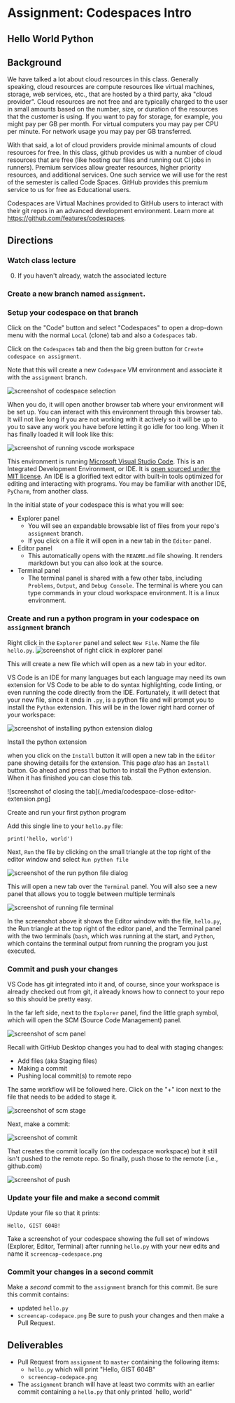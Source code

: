 # Assignment: Codespaces Intro 
## Hello World Python

## Background

We have talked a lot about cloud resources in this class. Generally speaking, cloud resources are compute resources like virtual machines, storage, web services, etc., that are hosted by a third party, aka "cloud provider". Cloud resources are not free and are typically charged to the user in small amounts based on the number, size, or duration of the resources that the customer is using. If you want to pay for storage, for example, you might pay per GB per month. For virtual computers you may pay per CPU per minute. For network usage you may pay per GB transferred. 

With that said, a lot of cloud providers provide minimal amounts of cloud resources for free. In this class, github provides us with a number of cloud resources that are free (like hosting our files and running out CI jobs in runners). Premium services allow greater resources, higher priority resources, and additional services. One such service we will use for the rest of the semester is called Code Spaces. GitHub provides this premium service to us for free as Educational users. 

Codespaces are Virtual Machines provided to GitHub users to interact with their git repos in an advanced development environment. Learn more at https://github.com/features/codespaces. 


## Directions
### Watch class lecture
0. If you haven't already, watch the associated lecture

### Create a new branch named `assignment`.

### Setup your codespace on that branch
Click on the "Code" button and select "Codespaces" to open a drop-down menu with the normal `Local` (clone) tab and also a `Codespaces` tab. 

Click on the `Codespaces` tab and then the big green button for `Create codespace on assignment`.

Note that this will create a new `Codespace` VM environment and associate it with the `assignment` branch. 

![screenshot of codespace selection](./media/codespace-on-codespace.png)

When you do, it will open another browser tab where your environment will be set up. You can interact with this environment through this browser tab. It will not live long if you are not working with it actively so it will be up to you to save any work you have before letting it go idle for too long. When it has finally loaded it will look like this:

![screenshot of running vscode workspace](./media/codespace_created.png)

This environment is running [Microsoft Visual Studio Code](https://code.visualstudio.com/). This is an Integrated Development Environment, or IDE. It is [open sourced under the MIT license](https://github.com/microsoft/vscode). An IDE is a glorified text editor with built-in tools optimized for editing and interacting with programs. You may be familiar with another IDE, `PyCharm`, from another class.


In the initial state of your codespace this is what you will see:

- Explorer panel
  - You will see an expandable browsable list of files from your repo's `assignment` branch.
  - If you click on a file it will open in a new tab in the `Editor` panel.
- Editor panel
  - This automatically opens with the `README.md` file showing. It renders markdown but you can also look at the source.
- Terminal panel
  - The terminal panel is shared with a few other tabs, including `Problems`, `Output`, and `Debug Console`. The terminal is where you can type commands in your cloud workspace environment. It is a linux environment. 

### Create and run a python program in your codespace on `assignment` branch

Right click in the `Explorer` panel and select `New File`. Name the file `hello.py`.
![screenshot of right click in explorer panel](./media/codespace-new-file.png)

This will create a new file which will open as a new tab in your editor.

VS Code is an IDE for many languages but each language may need its own extension for VS Code to be able to do syntax highlighting, code linting, or even running the code directly from the IDE. Fortunately, it will detect that your new file, since it ends in `.py`, is a python file and will prompt you to install the `Python` extension. This will be in the lower right hard corner of your workspace:

![screenshot of installing python extension dialog](./media/codespace-python-extension.png)

Install the python extension

when you click on the `Install` button it will open a new tab in the `Editor` pane showing details for the extension. This page _also_ has an `Install` button. Go ahead and press that button to install the Python extension. When it has finished you can close this tab.

![screenshot of closing the tab](./media/codespace-close-editor-extension.png]

Create and run your first python program

Add this single line to your `hello.py` file:

```
print('hello, world')
```

Next, `Run` the file by clicking on the small triangle at the top right of the editor window and select `Run python file`

![screenshot of the run python file dialog](./media/run-python-file.png)

This will open a new tab over the `Terminal` panel. You will also see a new panel that allows you to toggle between multiple terminals

![screenshot of running file terminal](./media/hello-world-ran.png)

In the screenshot above it shows the Editor window with the file, `hello.py`, the Run triangle at the top right of the editor panel, and the Terminal panel with the two terminals (`bash`, which was running at the start, and `Python`, which contains the terminal output from running the program you just executed. 

### Commit and push your changes

VS Code has git integrated into it and, of course, since your workspace is already checked out from git, it already knows how to connect to your repo so this should be pretty easy.

In the far left side, next to the `Explorer` panel, find the little graph symbol, which will open the SCM (Source Code Management) panel.

![screenshot of scm panel](./media/codespace-scm.png)

Recall with GitHub Desktop changes you had to deal with staging changes:
- Add files (aka Staging files)
- Making a commit
- Pushing local commit(s) to remote repo

The same workflow will be followed here. Click on the "+" icon next to the file that needs to be added to stage it.

![screenshot of scm stage](./media/scm-stage-changes.png)

Next, make a commit:

![screenshot of commit](./media/scm-commit-staged.png)

That creates the commit locally (on the codespace workspace) but it still isn't pushed to the remote repo. So finally, push those to the remote (i.e., github.com)

![screenshot of push](./media/git-push.png)

### Update your file and make a second commit

Update your file so that it prints:

```
Hello, GIST 604B!
```

Take a screenshot of your codespace showing the full set of windows (Explorer, Editor, Terminal) after running `hello.py` with your new edits and name it `screencap-codespace.png`

### Commit your changes in a second commit

Make a _second_ commit to the `assignment` branch for this commit. Be sure this commit contains:
- updated `hello.py`
- `screencap-codepace.png`
Be sure to push your changes and then make a Pull Request.

## Deliverables
- Pull Request from `assignment` to `master` containing the following items:
  - `hello.py` which will print "Hello, GIST 604B"
  - `screencap-codepace.png`
- The `assignment` branch will have at least two commits with an earlier commit containing a `hello.py` that only printed `hello, world"



